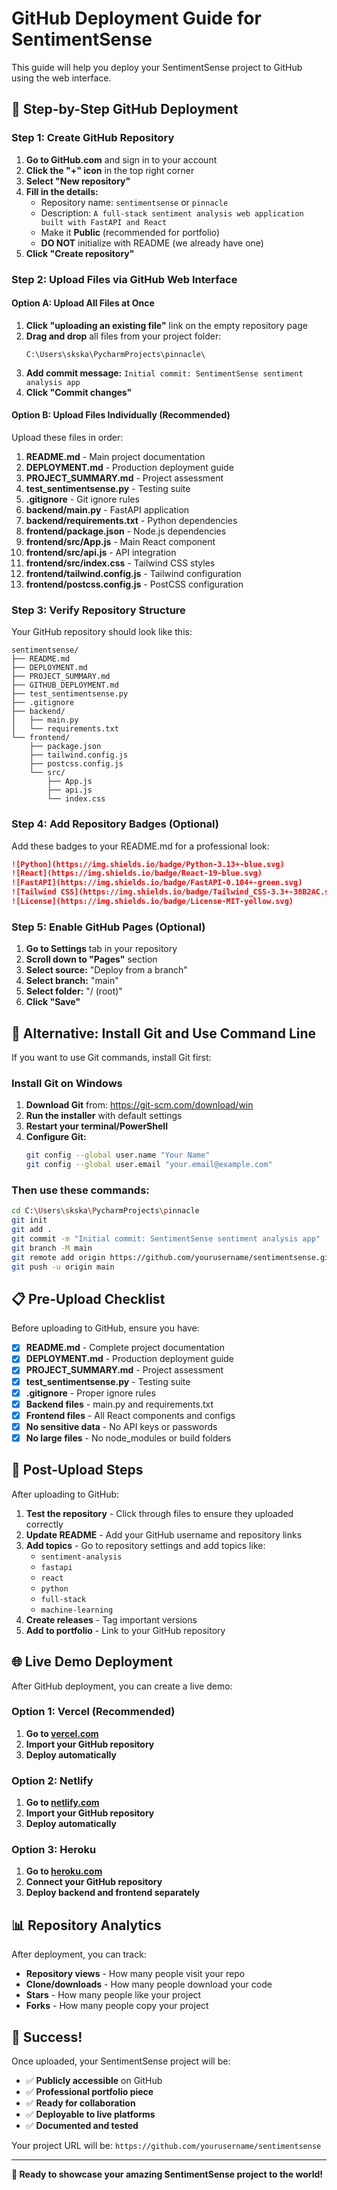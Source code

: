 # GitHub Deployment Guide for SentimentSense

This guide will help you deploy your SentimentSense project to GitHub using the web interface.

## 🚀 Step-by-Step GitHub Deployment

### Step 1: Create GitHub Repository

1. **Go to GitHub.com** and sign in to your account
2. **Click the "+" icon** in the top right corner
3. **Select "New repository"**
4. **Fill in the details:**
   - Repository name: `sentimentsense` or `pinnacle`
   - Description: `A full-stack sentiment analysis web application built with FastAPI and React`
   - Make it **Public** (recommended for portfolio)
   - **DO NOT** initialize with README (we already have one)
5. **Click "Create repository"**

### Step 2: Upload Files via GitHub Web Interface

#### Option A: Upload All Files at Once
1. **Click "uploading an existing file"** link on the empty repository page
2. **Drag and drop** all files from your project folder:
   ```
   C:\Users\skska\PycharmProjects\pinnacle\
   ```
3. **Add commit message:** `Initial commit: SentimentSense sentiment analysis app`
4. **Click "Commit changes"**

#### Option B: Upload Files Individually (Recommended)
Upload these files in order:

1. **README.md** - Main project documentation
2. **DEPLOYMENT.md** - Production deployment guide
3. **PROJECT_SUMMARY.md** - Project assessment
4. **test_sentimentsense.py** - Testing suite
5. **.gitignore** - Git ignore rules
6. **backend/main.py** - FastAPI application
7. **backend/requirements.txt** - Python dependencies
8. **frontend/package.json** - Node.js dependencies
9. **frontend/src/App.js** - Main React component
10. **frontend/src/api.js** - API integration
11. **frontend/src/index.css** - Tailwind CSS styles
12. **frontend/tailwind.config.js** - Tailwind configuration
13. **frontend/postcss.config.js** - PostCSS configuration

### Step 3: Verify Repository Structure

Your GitHub repository should look like this:
```
sentimentsense/
├── README.md
├── DEPLOYMENT.md
├── PROJECT_SUMMARY.md
├── GITHUB_DEPLOYMENT.md
├── test_sentimentsense.py
├── .gitignore
├── backend/
│   ├── main.py
│   └── requirements.txt
└── frontend/
    ├── package.json
    ├── tailwind.config.js
    ├── postcss.config.js
    └── src/
        ├── App.js
        ├── api.js
        └── index.css
```

### Step 4: Add Repository Badges (Optional)

Add these badges to your README.md for a professional look:

```markdown
![Python](https://img.shields.io/badge/Python-3.13+-blue.svg)
![React](https://img.shields.io/badge/React-19-blue.svg)
![FastAPI](https://img.shields.io/badge/FastAPI-0.104+-green.svg)
![Tailwind CSS](https://img.shields.io/badge/Tailwind_CSS-3.3+-38B2AC.svg)
![License](https://img.shields.io/badge/License-MIT-yellow.svg)
```

### Step 5: Enable GitHub Pages (Optional)

1. **Go to Settings** tab in your repository
2. **Scroll down to "Pages"** section
3. **Select source:** "Deploy from a branch"
4. **Select branch:** "main"
5. **Select folder:** "/ (root)"
6. **Click "Save"**

## 🔧 Alternative: Install Git and Use Command Line

If you want to use Git commands, install Git first:

### Install Git on Windows
1. **Download Git** from: https://git-scm.com/download/win
2. **Run the installer** with default settings
3. **Restart your terminal/PowerShell**
4. **Configure Git:**
   ```bash
   git config --global user.name "Your Name"
   git config --global user.email "your.email@example.com"
   ```

### Then use these commands:
```bash
cd C:\Users\skska\PycharmProjects\pinnacle
git init
git add .
git commit -m "Initial commit: SentimentSense sentiment analysis app"
git branch -M main
git remote add origin https://github.com/yourusername/sentimentsense.git
git push -u origin main
```

## 📋 Pre-Upload Checklist

Before uploading to GitHub, ensure you have:

- [x] **README.md** - Complete project documentation
- [x] **DEPLOYMENT.md** - Production deployment guide
- [x] **PROJECT_SUMMARY.md** - Project assessment
- [x] **test_sentimentsense.py** - Testing suite
- [x] **.gitignore** - Proper ignore rules
- [x] **Backend files** - main.py and requirements.txt
- [x] **Frontend files** - All React components and configs
- [x] **No sensitive data** - No API keys or passwords
- [x] **No large files** - No node_modules or build folders

## 🎯 Post-Upload Steps

After uploading to GitHub:

1. **Test the repository** - Click through files to ensure they uploaded correctly
2. **Update README** - Add your GitHub username and repository links
3. **Add topics** - Go to repository settings and add topics like:
   - `sentiment-analysis`
   - `fastapi`
   - `react`
   - `python`
   - `full-stack`
   - `machine-learning`
4. **Create releases** - Tag important versions
5. **Add to portfolio** - Link to your GitHub repository

## 🌐 Live Demo Deployment

After GitHub deployment, you can create a live demo:

### Option 1: Vercel (Recommended)
1. **Go to [vercel.com](https://vercel.com)**
2. **Import your GitHub repository**
3. **Deploy automatically**

### Option 2: Netlify
1. **Go to [netlify.com](https://netlify.com)**
2. **Import your GitHub repository**
3. **Deploy automatically**

### Option 3: Heroku
1. **Go to [heroku.com](https://heroku.com)**
2. **Connect your GitHub repository**
3. **Deploy backend and frontend separately**

## 📊 Repository Analytics

After deployment, you can track:
- **Repository views** - How many people visit your repo
- **Clone/downloads** - How many people download your code
- **Stars** - How many people like your project
- **Forks** - How many people copy your project

## 🎉 Success!

Once uploaded, your SentimentSense project will be:
- ✅ **Publicly accessible** on GitHub
- ✅ **Professional portfolio piece**
- ✅ **Ready for collaboration**
- ✅ **Deployable to live platforms**
- ✅ **Documented and tested**

Your project URL will be: `https://github.com/yourusername/sentimentsense`

---

**🚀 Ready to showcase your amazing SentimentSense project to the world!** 